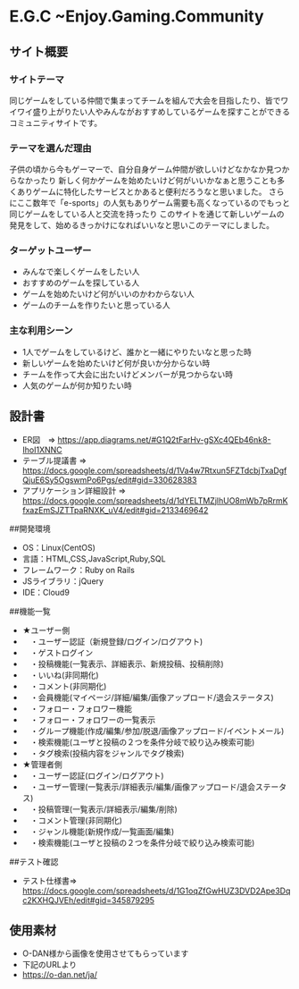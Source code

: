 # E.G.C ~Enjoy.Gaming.Community

## サイト概要
### サイトテーマ
同じゲームをしている仲間で集まってチームを組んで大会を目指したり、皆でワイワイ盛り上がりたい人やみんながおすすめしているゲームを探すことができるコミュニティサイトです。

### テーマを選んだ理由
子供の頃から今もゲーマーで、自分自身ゲーム仲間が欲しいけどなかなか見つからなかったり
新しく何かゲームを始めたいけど何がいいかなぁと思うことも多くありゲームに特化したサービスとかあると便利だろうなと思いました。
さらにここ数年で「e-sports」の人気もありゲーム需要も高くなっているのでもっと同じゲームをしている人と交流を持ったり
このサイトを通じて新しいゲームの発見をして、始めるきっかけになればいいなと思いこのテーマにしました。

### ターゲットユーザー
- みんなで楽しくゲームをしたい人
- おすすめのゲームを探している人
- ゲームを始めたいけど何がいいのかわからない人
- ゲームのチームを作りたいと思っている人

### 主な利用シーン
- 1人でゲームをしているけど、誰かと一緒にやりたいなと思った時
- 新しいゲームを始めたいけど何が良いか分からない時
- チームを作って大会に出たいけどメンバーが見つからない時
- 人気のゲームが何か知りたい時

## 設計書
- ER図　=> https://app.diagrams.net/#G1Q2tFarHv-gSXc4QEb46nk8-IhoI1XNNC
- テーブル提議書 => https://docs.google.com/spreadsheets/d/1Va4w7Rtxun5FZTdcbjTxaDgfQjuE6Sy5OgswmPo6Pgs/edit#gid=330628383
- アプリケーション詳細設計 => https://docs.google.com/spreadsheets/d/1dYELTMZjlhUO8mWb7pRrmKfxazEmSJZTTpaRNXK_uV4/edit#gid=2133469642

##開発環境
- OS：Linux(CentOS)
- 言語：HTML,CSS,JavaScript,Ruby,SQL
- フレームワーク：Ruby on Rails
- JSライブラリ：jQuery
- IDE：Cloud9

##機能一覧
-  ★ユーザー側
- 　・ユーザー認証（新規登録/ログイン/ログアウト)
- 　・ゲストログイン
- 　・投稿機能(一覧表示、詳細表示、新規投稿、投稿削除)
- 　・いいね(非同期化)
- 　・コメント(非同期化)
- 　・会員機能(マイページ/詳細/編集/画像アップロード/退会ステータス)
- 　・フォロー・フォロワー機能
- 　・フォロー・フォロワーの一覧表示
- 　・グループ機能(作成/編集/参加/脱退/画像アップロード/イベントメール)
- 　・検索機能(ユーザと投稿の２つを条件分岐で絞り込み検索可能)
- 　・タグ検索(投稿内容をジャンルでタグ検索)
- ★管理者側
- 　・ユーザー認証(ログイン/ログアウト)
- 　・ユーザー管理(一覧表示/詳細表示/編集/画像アップロード/退会ステータス)
- 　・投稿管理(一覧表示/詳細表示/編集/削除)
- 　・コメント管理(非同期化)
- 　・ジャンル機能(新規作成/一覧画面/編集)
- 　・検索機能(ユーザと投稿の２つを条件分岐で絞り込み検索可能)

##テスト確認
- テスト仕様書=> https://docs.google.com/spreadsheets/d/1G1oqZfGwHUZ3DVD2Ape3Dqc2KXHQJVEh/edit#gid=345879295

## 使用素材
- O-DAN様から画像を使用させてもらっています
- 下記のURLより
- https://o-dan.net/ja/